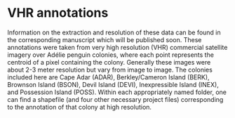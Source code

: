 # VHR annotations

Information on the extraction and resolution of these data can be found in the corresponding manuscript which will be published soon. These annotations were taken from very high resolution (VHR)
commercial satellite imagery over Adélie penguin colonies, where each point represents the centroid of a pixel containing the colony. Generally these images were about 2-3 meter resolution but 
vary from image to image. The colonies included here are Cape Adar (ADAR), Berkley/Cameron Island (BERK), Brownson Island (BSON), Devil Island (DEVI), Inexpressible Island (INEX), and Possession 
Island (POSS). Within each appropriately named folder, one can find a shapefile (and four other necessary project files) corresponding to the annotation of that colony at high resolution. 
